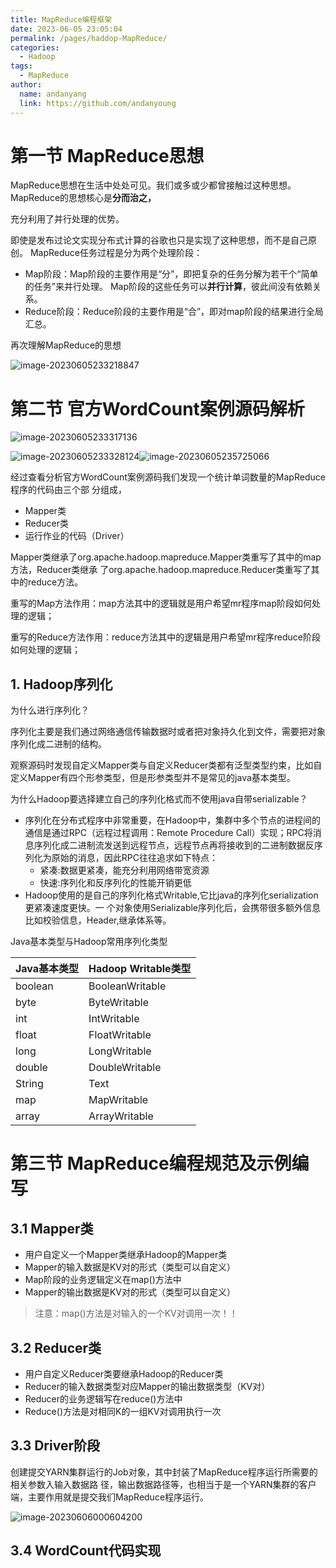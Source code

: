 ```yaml
---
title: MapReduce编程框架
date: 2023-06-05 23:05:04
permalink: /pages/haddop-MapReduce/
categories:
  - Hadoop
tags:
  - MapReduce
author: 
  name: andanyang
  link: https://github.com/andanyoung
---
```


# 第一节 MapReduce思想

MapReduce思想在生活中处处可见。我们或多或少都曾接触过这种思想。MapReduce的思想核心是**分而治之，**

充分利用了并行处理的优势。 

即使是发布过论文实现分布式计算的谷歌也只是实现了这种思想，而不是自己原创。 MapReduce任务过程是分为两个处理阶段： 

- Map阶段：Map阶段的主要作用是“分”，即把复杂的任务分解为若干个“简单的任务”来并行处理。 Map阶段的这些任务可以**并行计算**，彼此间没有依赖关系。 
- Reduce阶段：Reduce阶段的主要作用是“合”，即对map阶段的结果进行全局汇总。

再次理解MapReduce的思想

![image-20230605233218847](../.vuepress/public/Hadoop/image-20230605233218847.png)



# 第二节 官方WordCount案例源码解析

![image-20230605233317136](../.vuepress/public/Hadoop/image-20230605233317136.png)

![image-20230605233328124](../.vuepress/public/Hadoop/image-20230605233328124.png)![image-20230605235725066](../.vuepress/public/Hadoop/image-20230605235725066.png)

经过查看分析官方WordCount案例源码我们发现一个统计单词数量的MapReduce程序的代码由三个部 分组成，

- Mapper类 
- Reducer类 
- 运行作业的代码（Driver）

Mapper类继承了org.apache.hadoop.mapreduce.Mapper类重写了其中的map方法，Reducer类继承 了org.apache.hadoop.mapreduce.Reducer类重写了其中的reduce方法。 

重写的Map方法作用：map方法其中的逻辑就是用户希望mr程序map阶段如何处理的逻辑； 

重写的Reduce方法作用：reduce方法其中的逻辑是用户希望mr程序reduce阶段如何处理的逻辑；

## 1. Hadoop序列化

为什么进行序列化？

序列化主要是我们通过网络通信传输数据时或者把对象持久化到文件，需要把对象序列化成二进制的结构。 

观察源码时发现自定义Mapper类与自定义Reducer类都有泛型类型约束，比如自定义Mapper有四个形参类型，但是形参类型并不是常见的java基本类型。 

为什么Hadoop要选择建立自己的序列化格式而不使用java自带serializable？

- 序列化在分布式程序中非常重要，在Hadoop中，集群中多个节点的进程间的通信是通过RPC（远程过程调用：Remote Procedure Call）实现；RPC将消息序列化成二进制流发送到远程节点，远程节点再将接收到的二进制数据反序列化为原始的消息，因此RPC往往追求如下特点：
    - 紧凑:数据更紧凑，能充分利用网络带宽资源
    - 快速:序列化和反序列化的性能开销更低
- Hadoop使用的是自己的序列化格式Writable,它比java的序列化serialization更紧凑速度更快。一 个对象使用Serializable序列化后，会携带很多额外信息比如校验信息，Header,继承体系等。

Java基本类型与Hadoop常用序列化类型

| Java基本类型 | Hadoop Writable类型 |
| ------------ | ------------------- |
| boolean      | BooleanWritable     |
| byte         | ByteWritable        |
| int          | IntWritable         |
| float        | FloatWritable       |
| long         | LongWritable        |
| double       | DoubleWritable      |
| String       | Text                |
| map          | MapWritable         |
| array        | ArrayWritable       |

# 第三节 MapReduce编程规范及示例编写

## 3.1 Mapper类

- 用户自定义一个Mapper类继承Hadoop的Mapper类 
- Mapper的输入数据是KV对的形式（类型可以自定义） 
- Map阶段的业务逻辑定义在map()方法中 
- Mapper的输出数据是KV对的形式（类型可以自定义）

> 注意：map()方法是对输入的一个KV对调用一次！！

## 3.2 Reducer类

- 用户自定义Reducer类要继承Hadoop的Reducer类 
- Reducer的输入数据类型对应Mapper的输出数据类型（KV对） 
- Reducer的业务逻辑写在reduce()方法中 
- Reduce()方法是对相同K的一组KV对调用执行一次

## 3.3 Driver阶段

创建提交YARN集群运行的Job对象，其中封装了MapReduce程序运行所需要的相关参数入输入数据路 径，输出数据路径等，也相当于是一个YARN集群的客户端，主要作用就是提交我们MapReduce程序运行。

![image-20230606000604200](../.vuepress/public/Hadoop/image-20230606000604200.png)

## 3.4 WordCount代码实现
